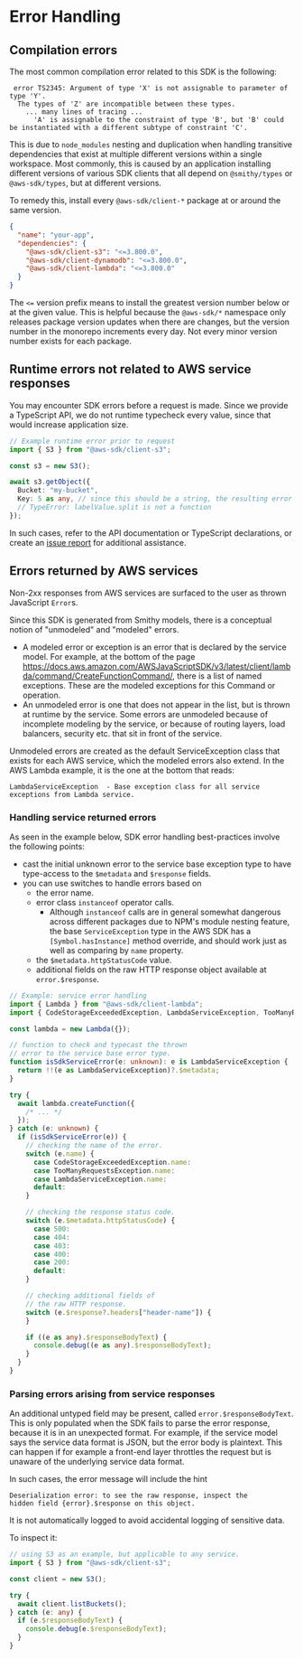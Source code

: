 # Error Handling

## Compilation errors

The most common compilation error related to this SDK is the following:

```
 error TS2345: Argument of type 'X' is not assignable to parameter of type 'Y'.
  The types of 'Z' are incompatible between these types.
    ... many lines of tracing ...
      'A' is assignable to the constraint of type 'B', but 'B' could be instantiated with a different subtype of constraint 'C'.
```

This is due to `node_modules` nesting and duplication when handling transitive dependencies that exist at multiple
different versions within a single workspace.
Most commonly, this is caused by an application installing different versions of various SDK clients that all depend on
`@smithy/types` or `@aws-sdk/types`, but at different versions.

To remedy this, install every `@aws-sdk/client-*` package at or around the same version.

```json
{
  "name": "your-app",
  "dependencies": {
    "@aws-sdk/client-s3": "<=3.800.0",
    "@aws-sdk/client-dynamodb": "<=3.800.0",
    "@aws-sdk/client-lambda": "<=3.800.0"
  }
}
```

The `<=` version prefix means to install the greatest version number below or at the given value. This is helpful
because the `@aws-sdk/*` namespace
only releases package version updates when there are changes, but the version number in the monorepo increments every
day. Not every minor version number exists for each package.

## Runtime errors not related to AWS service responses

You may encounter SDK errors before a request is made. Since we provide a TypeScript API, we do not runtime typecheck
every value, since that would increase application size.

```ts
// Example runtime error prior to request
import { S3 } from "@aws-sdk/client-s3";

const s3 = new S3();

await s3.getObject({
  Bucket: "my-bucket",
  Key: 5 as any, // since this should be a string, the resulting error is thrown even prior to the request being sent.
  // TypeError: labelValue.split is not a function
});
```

In such cases, refer to the API documentation or TypeScript declarations, or create
an [issue report](https://github.com/aws/aws-sdk-js-v3/issues) for additional assistance.

## Errors returned by AWS services

Non-2xx responses from AWS services are surfaced to the user as thrown JavaScript `Error`s.

Since this SDK is generated from Smithy models, there is a conceptual notion of "unmodeled" and "modeled" errors.

- A modeled error or exception is an error that is declared by the service model. For example, at the bottom of the page
  https://docs.aws.amazon.com/AWSJavaScriptSDK/v3/latest/client/lambda/command/CreateFunctionCommand/, there is a list
  of named exceptions. These are the modeled exceptions for this Command or operation.
- An unmodeled error is one that does not appear in the list, but is thrown at runtime by the service. Some errors are
  unmodeled because of incomplete modeling by the service, or because of routing layers, load balancers, security etc.
  that sit in front of the service.

Unmodeled errors are created as the default ServiceException class that exists for each AWS service, which the modeled
errors also extend. In the AWS Lambda example, it is the one at the bottom that reads:

```
LambdaServiceException	- Base exception class for all service exceptions from Lambda service.
```

### Handling service returned errors

As seen in the example below, SDK error handling best-practices involve the following points:

- cast the initial unknown error to the service base exception type to have type-access to the `$metadata` and
  `$response` fields.
- you can use switches to handle errors based on
  - the error name.
  - error class `instanceof` operator calls.
    - Although `instanceof` calls are in general somewhat dangerous across different packages due to NPM's module
      nesting feature, the base `ServiceException` type in the AWS SDK has a `[Symbol.hasInstance]` method override, and
      should work just as well as comparing by `name` property.
  - the `$metadata.httpStatusCode` value.
  - additional fields on the raw HTTP response object available at `error.$response`.

```ts
// Example: service error handling
import { Lambda } from "@aws-sdk/client-lambda";
import { CodeStorageExceededException, LambdaServiceException, TooManyRequestsException } from "@aws-sdk/client-lambda";

const lambda = new Lambda({});

// function to check and typecast the thrown
// error to the service base error type.
function isSdkServiceError(e: unknown): e is LambdaServiceException {
  return !!(e as LambdaServiceException)?.$metadata;
}

try {
  await lambda.createFunction({
    /* ... */
  });
} catch (e: unknown) {
  if (isSdkServiceError(e)) {
    // checking the name of the error.
    switch (e.name) {
      case CodeStorageExceededException.name:
      case TooManyRequestsException.name:
      case LambdaServiceException.name:
      default:
    }

    // checking the response status code.
    switch (e.$metadata.httpStatusCode) {
      case 500:
      case 404:
      case 403:
      case 400:
      case 200:
      default:
    }

    // checking additional fields of
    // the raw HTTP response.
    switch (e.$response?.headers["header-name"]) {
    }

    if ((e as any).$responseBodyText) {
      console.debug((e as any).$responseBodyText);
    }
  }
}
```

### Parsing errors arising from service responses

An additional untyped field may be present, called `error.$responseBodyText`. This is only
populated when the SDK fails to parse the error response, because it is in an unexpected format. For example, if the
service model says the service data format is JSON, but the error body is plaintext.
This can happen if for example a front-end layer throttles the request but is unaware of the underlying service data
format.

In such cases, the error message will include the hint

```
Deserialization error: to see the raw response, inspect the
hidden field {error}.$response on this object.
```

It is not automatically logged to avoid accidental logging of sensitive data.

To inspect it:

```ts
// using S3 as an example, but applicable to any service.
import { S3 } from "@aws-sdk/client-s3";

const client = new S3();

try {
  await client.listBuckets();
} catch (e: any) {
  if (e.$responseBodyText) {
    console.debug(e.$responseBodyText);
  }
}
```
